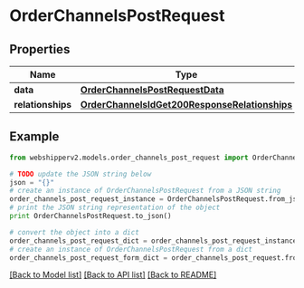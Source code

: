 # OrderChannelsPostRequest


## Properties
Name | Type | Description | Notes
------------ | ------------- | ------------- | -------------
**data** | [**OrderChannelsPostRequestData**](OrderChannelsPostRequestData.md) |  | [optional] 
**relationships** | [**OrderChannelsIdGet200ResponseRelationships**](OrderChannelsIdGet200ResponseRelationships.md) |  | [optional] 

## Example

```python
from webshipperv2.models.order_channels_post_request import OrderChannelsPostRequest

# TODO update the JSON string below
json = "{}"
# create an instance of OrderChannelsPostRequest from a JSON string
order_channels_post_request_instance = OrderChannelsPostRequest.from_json(json)
# print the JSON string representation of the object
print OrderChannelsPostRequest.to_json()

# convert the object into a dict
order_channels_post_request_dict = order_channels_post_request_instance.to_dict()
# create an instance of OrderChannelsPostRequest from a dict
order_channels_post_request_form_dict = order_channels_post_request.from_dict(order_channels_post_request_dict)
```
[[Back to Model list]](../README.md#documentation-for-models) [[Back to API list]](../README.md#documentation-for-api-endpoints) [[Back to README]](../README.md)


